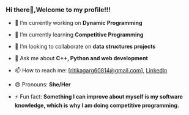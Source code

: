 ### Hi there👋,Welcome to my profile!!!
    

- 🔭 I’m currently working on **Dynamic Programming**
- 🌱 I’m currently learning **Competitive Programming**
- 👯 I’m looking to collaborate on **data structures projects**

- 💬 Ask me about **C++, Python and web development**
- 📫 How to reach me: [ritikagarg60814@gmail.com], [Linkedin](https://www.linkedin.com/in/ritika-garg-b39270194/)
- 😄 Pronouns: **She/Her**
- ⚡ Fun fact: **Something I can improve about myself is my software knowledge, which is why I am doing competitive programming.**


